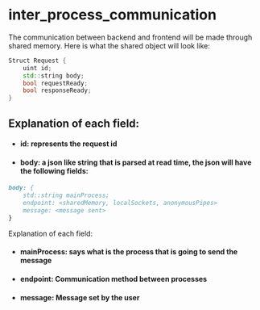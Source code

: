 # inter_process_communication


The communication between backend and frontend will be made through shared memory. Here is what the shared object will look like:
```c++
Struct Request {
    uint id;
    std::string body;
    bool requestReady;
    bool responseReady;
}
```

## Explanation of each field: 
- #### id: represents the request id
- #### body: a json like string that is parsed at read time, the json will have the following fields: 
```markdown
body: {
    std::string mainProcess;
    endpoint: <sharedMemory, localSockets, anonymousPipes>
    message: <message sent>
}
```
Explanation of each field: 
- #### mainProcess: says what is the process that is going to send the message
- #### endpoint: Communication method between processes
- #### message: Message set by the user